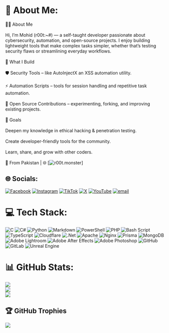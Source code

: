 # 💫 About Me:
👨‍💻 About Me<br><br>Hi, I’m Mohid (r00t:~#) — a self-taught developer passionate about cybersecurity, automation, and open-source projects. I enjoy building lightweight tools that make complex tasks simpler, whether that’s testing security flaws or streamlining everyday workflows.<br><br>🔧 What I Build<br><br>🛡 Security Tools – like AutoInjectX an XSS automation utility.<br><br>⚡ Automation Scripts – tools for session handling and repetitive task automation.<br><br>🧩 Open Source Contributions – experimenting, forking, and improving existing projects.<br><br>🚀 Goals<br><br>Deepen my knowledge in ethical hacking & penetration testing.<br><br>Create developer-friendly tools for the community.<br><br>Learn, share, and grow with other coders.<br><br>📍 From Pakistan | 🌐 [![r00t.monster](https://r00t.monster/)]


## 🌐 Socials:
[![Facebook](https://img.shields.io/badge/Facebook-%231877F2.svg?logo=Facebook&logoColor=white)](https://facebook.com/mohid.shahzada.3) [![Instagram](https://img.shields.io/badge/Instagram-%23E4405F.svg?logo=Instagram&logoColor=white)](https://instagram.com/mohid.qx) [![TikTok](https://img.shields.io/badge/TikTok-%23000000.svg?logo=TikTok&logoColor=white)](https://tiktok.com/@mohid.qx) [![X](https://img.shields.io/badge/X-black.svg?logo=X&logoColor=white)](https://x.com/M_mohidd) [![YouTube](https://img.shields.io/badge/YouTube-%23FF0000.svg?logo=YouTube&logoColor=white)](https://youtube.com/@M_mohidd) [![email](https://img.shields.io/badge/Email-D14836?logo=gmail&logoColor=white)](mailto:mohid.qx@outlook.com) 

# 💻 Tech Stack:
![C](https://img.shields.io/badge/c-%2300599C.svg?style=for-the-badge&logo=c&logoColor=white) ![C#](https://img.shields.io/badge/c%23-%23239120.svg?style=for-the-badge&logo=csharp&logoColor=white) ![Python](https://img.shields.io/badge/python-3670A0?style=for-the-badge&logo=python&logoColor=ffdd54) ![Markdown](https://img.shields.io/badge/markdown-%23000000.svg?style=for-the-badge&logo=markdown&logoColor=white) ![PowerShell](https://img.shields.io/badge/PowerShell-%235391FE.svg?style=for-the-badge&logo=powershell&logoColor=white) ![PHP](https://img.shields.io/badge/php-%23777BB4.svg?style=for-the-badge&logo=php&logoColor=white) ![Bash Script](https://img.shields.io/badge/bash_script-%23121011.svg?style=for-the-badge&logo=gnu-bash&logoColor=white) ![TypeScript](https://img.shields.io/badge/typescript-%23007ACC.svg?style=for-the-badge&logo=typescript&logoColor=white) ![Cloudflare](https://img.shields.io/badge/Cloudflare-F38020?style=for-the-badge&logo=Cloudflare&logoColor=white) ![.Net](https://img.shields.io/badge/.NET-5C2D91?style=for-the-badge&logo=.net&logoColor=white) ![Apache](https://img.shields.io/badge/apache-%23D42029.svg?style=for-the-badge&logo=apache&logoColor=white) ![Nginx](https://img.shields.io/badge/nginx-%23009639.svg?style=for-the-badge&logo=nginx&logoColor=white) ![Prisma](https://img.shields.io/badge/Prisma-3982CE?style=for-the-badge&logo=Prisma&logoColor=white) ![MongoDB](https://img.shields.io/badge/MongoDB-%234ea94b.svg?style=for-the-badge&logo=mongodb&logoColor=white) ![Adobe Lightroom](https://img.shields.io/badge/Adobe%20Lightroom-31A8FF.svg?style=for-the-badge&logo=Adobe%20Lightroom&logoColor=white) ![Adobe After Effects](https://img.shields.io/badge/Adobe%20After%20Effects-9999FF.svg?style=for-the-badge&logo=Adobe%20After%20Effects&logoColor=white) ![Adobe Photoshop](https://img.shields.io/badge/adobe%20photoshop-%2331A8FF.svg?style=for-the-badge&logo=adobe%20photoshop&logoColor=white) ![GitHub](https://img.shields.io/badge/github-%23121011.svg?style=for-the-badge&logo=github&logoColor=white) ![GitLab](https://img.shields.io/badge/gitlab-%23181717.svg?style=for-the-badge&logo=gitlab&logoColor=white) ![Unreal Engine](https://img.shields.io/badge/unrealengine-%23313131.svg?style=for-the-badge&logo=unrealengine&logoColor=white)
# 📊 GitHub Stats:
![](https://github-readme-stats.vercel.app/api?username=mohidqx&theme=default_repocard&hide_border=false&include_all_commits=true&count_private=true)<br/>
![](https://nirzak-streak-stats.vercel.app/?user=mohidqx&theme=default_repocard&hide_border=false)<br/>
![](https://github-readme-stats.vercel.app/api/top-langs/?username=mohidqx&theme=default_repocard&hide_border=false&include_all_commits=true&count_private=true&layout=compact)

## 🏆 GitHub Trophies
![](https://github-profile-trophy.vercel.app/?username=mohidqx&theme=default&no-frame=false&no-bg=false&margin-w=4)

